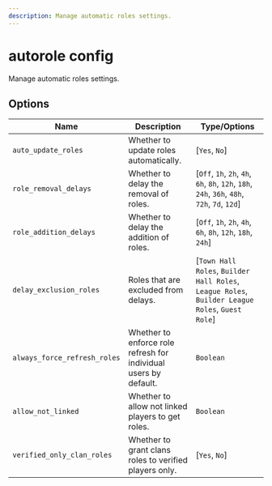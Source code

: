 ```yaml
---
description: Manage automatic roles settings.
---
```


# autorole config

Manage automatic roles settings.

## Options

| Name | Description | Type/Options |
|------|-------------|--------------|
| `auto_update_roles` | Whether to update roles automatically. | [`Yes`, `No`] |
| `role_removal_delays` | Whether to delay the removal of roles. | [`Off`, `1h`, `2h`, `4h`, `6h`, `8h`, `12h`, `18h`, `24h`, `36h`, `48h`, `72h`, `7d`, `12d`] |
| `role_addition_delays` | Whether to delay the addition of roles. | [`Off`, `1h`, `2h`, `4h`, `6h`, `8h`, `12h`, `18h`, `24h`] |
| `delay_exclusion_roles` | Roles that are excluded from delays. | [`Town Hall Roles`, `Builder Hall Roles`, `League Roles`, `Builder League Roles`, `Guest Role`] |
| `always_force_refresh_roles` | Whether to enforce role refresh for individual users by default. | `Boolean` |
| `allow_not_linked` | Whether to allow not linked players to get roles. | `Boolean` |
| `verified_only_clan_roles` | Whether to grant clans roles to verified players only. | [`Yes`, `No`] |

